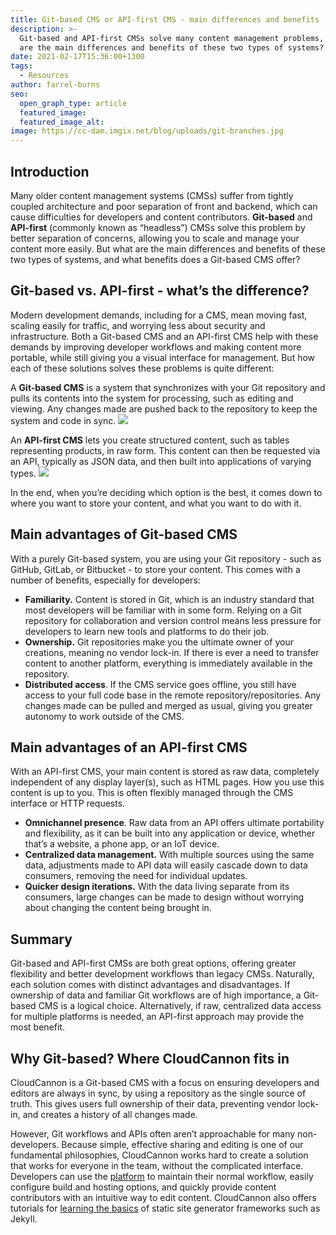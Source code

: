 ```yaml
---
title: Git-based CMS or API-first CMS - main differences and benefits
description: >-
  Git-based and API-first CMSs solve many content management problems, but what
  are the main differences and benefits of these two types of systems? 
date: 2021-02-17T15:36:00+1300
tags:
  - Resources
author: farrel-burns
seo:
  open_graph_type: article
  featured_image:
  featured_image_alt:
image: https://cc-dam.imgix.net/blog/uploads/git-branches.jpg
---
```

## Introduction

Many older content management systems (CMSs) suffer from tightly coupled architecture and poor separation of front and backend, which can cause difficulties for developers and content contributors. **Git-based** and **API-first** (commonly known as “headless”) CMSs solve this problem by better separation of concerns, allowing you to scale and manage your content more easily. But what are the main differences and benefits of these two types of systems, and what benefits does a Git-based CMS offer?

## Git-based vs. API-first - what’s the difference?

Modern development demands, including for a CMS, mean moving fast, scaling easily for traffic, and worrying less about security and infrastructure. Both a Git-based CMS and an API-first CMS help with these demands by improving developer workflows and making content more portable, while still giving you a visual interface for management. But how each of these solutions solves these problems is quite different: 

A **Git-based CMS** is a system that synchronizes with your Git repository and pulls its contents into the system for processing, such as editing and viewing. Any changes made are pushed back to the repository to keep the system and code in sync. ![](https://cc-dam.imgix.net/blog/uploads/diagram-git-1.svg)

An **API-first CMS** lets you create structured content, such as tables representing products, in raw form. This content can then be requested via an API, typically as JSON data, and then built into applications of varying types. ![](https://cc-dam.imgix.net/blog/uploads/diagram-api.svg)

In the end, when you’re deciding which option is the best, it comes down to where you want to store your content, and what you want to do with it.

## Main advantages of Git-based CMS

With a purely Git-based system, you are using your Git repository - such as GitHub, GitLab, or Bitbucket - to store your content. This comes with a number of benefits, especially for developers:

* **Familiarity.** Content is stored in Git, which is an industry standard that most developers will be familiar with in some form. Relying on a Git repository for collaboration and version control means less pressure for developers to learn new tools and platforms to do their job.
* **Ownership.** Git repositories make you the ultimate owner of your creations, meaning no vendor lock-in. If there is ever a need to transfer content to another platform, everything is immediately available in the repository.
* **Distributed access**. If the CMS service goes offline, you still have access to your full code base in the remote repository/repositories. Any changes made can be pulled and merged as usual, giving you greater autonomy to work outside of the CMS. 

## Main advantages of an API-first CMS

With an API-first CMS, your main content is stored as raw data, completely independent of any display layer(s), such as HTML pages. How you use this content is up to you. This is often flexibly managed through the CMS interface or HTTP requests. 

* **Omnichannel presence**. Raw data from an API offers ultimate portability and flexibility, as it can be built into any application or device, whether that’s a website, a phone app, or an IoT device. 
* **Centralized data management.** With multiple sources using the same data, adjustments made to API data will easily cascade down to data consumers, removing the need for individual updates.
* **Quicker design iterations.** With the data living separate from its consumers, large changes can be made to design without worrying about changing the content being brought in.

## Summary

Git-based and API-first CMSs are both great options, offering greater flexibility and better development workflows than legacy CMSs. Naturally, each solution comes with distinct advantages and disadvantages. If ownership of data and familiar Git workflows are of high importance, a Git-based CMS is a logical choice. Alternatively, if raw, centralized data access for multiple platforms is needed, an API-first approach may provide the most benefit.

## Why Git-based? Where CloudCannon fits in

CloudCannon is a Git-based CMS with a focus on ensuring developers and editors are always in sync, by using a repository as the single source of truth. This gives users full ownership of their data, preventing vendor lock-in, and creates a history of all changes made. 

However, Git workflows and APIs often aren’t approachable for many non-developers. Because simple, effective sharing and editing is one of our fundamental philosophies, CloudCannon works hard to create a solution that works for everyone in the team, without the complicated interface. Developers can use the [platform](https://docs.cloudcannon.com/) to maintain their normal workflow, easily configure build and hosting options, and quickly provide content contributors with an intuitive way to edit content. CloudCannon also offers tutorials for [learning the basics](https://learn.cloudcannon.com/) of static site generator frameworks such as Jekyll.
